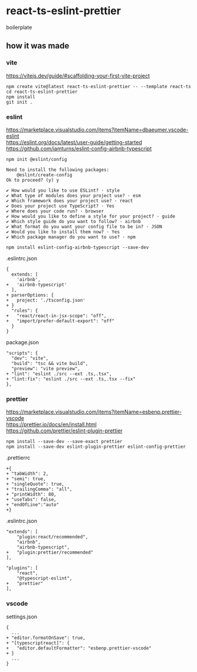 # react-ts-eslint-prettier

boilerplate

## how it was made

### vite 

https://vitejs.dev/guide/#scaffolding-your-first-vite-project

```
npm create vite@latest react-ts-eslint-prettier -- --template react-ts
cd react-ts-eslint-prettier
npm install
git init .
```

### eslint

https://marketplace.visualstudio.com/items?itemName=dbaeumer.vscode-eslint  
https://eslint.org/docs/latest/user-guide/getting-started  
https://github.com/iamturns/eslint-config-airbnb-typescript  

```
npm init @eslint/config

Need to install the following packages:
	@eslint/create-config
Ok to proceed? (y) y

✔ How would you like to use ESLint? · style
✔ What type of modules does your project use? · esm
✔ Which framework does your project use? · react
✔ Does your project use TypeScript? · Yes
✔ Where does your code run? · browser
✔ How would you like to define a style for your project? · guide
✔ Which style guide do you want to follow? · airbnb
✔ What format do you want your config file to be in? · JSON
✔ Would you like to install them now? · Yes
✔ Which package manager do you want to use? · npm

npm install eslint-config-airbnb-typescript --save-dev
```

.eslintrc.json

```
{
  extends: [
    'airbnb', 
+   'airbnb-typescript'
  ],
+ parserOptions: {
+   project: './tsconfig.json'
+ }
  "rules": {
+   "react/react-in-jsx-scope": "off",
+   "import/prefer-default-export": "off"
  }
}
```

package.json

```
"scripts": {
  "dev": "vite",
  "build": "tsc && vite build",
  "preview": "vite preview",
+ "lint": "eslint ./src --ext .ts,.tsx",
+ "lint:fix": "eslint ./src --ext .ts,.tsx --fix"
},
```

### prettier

https://marketplace.visualstudio.com/items?itemName=esbenp.prettier-vscode  
https://prettier.io/docs/en/install.html  
https://github.com/prettier/eslint-plugin-prettier  
```
npm install --save-dev --save-exact prettier
npm install --save-dev eslint-plugin-prettier eslint-config-prettier
```
.prettierrc

```
+{
+ "tabWidth": 2,
+ "semi": true,
+ "singleQuote": true,
+ "trailingComma": "all",
+ "printWidth": 80,
+ "useTabs": false,
+ "endOfLine":"auto"
+}
```

.eslintrc.json

```
"extends": [
    "plugin:react/recommended",
    "airbnb",
    "airbnb-typescript",
+   "plugin:prettier/recommended"
],

"plugins": [
    "react",
    "@typescript-eslint",
+   "prettier"
],
```

### vscode

settings.json

```
{
  ...
+ "editor.formatOnSave": true,
+ "[typescriptreact]": {
+   "editor.defaultFormatter": "esbenp.prettier-vscode"
+ }
  ...
}
```

